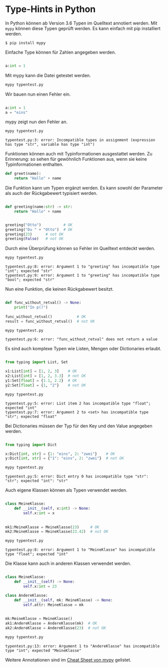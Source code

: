 
# Type-Hints in Python

In Python können ab Version 3.6 Typen im Quelltext annotiert werden. Mit `mypy` können diese Typen geprüft werden. Es kann einfach mit pip installiert werden.

    $ pip install mypy

Einfache Type können für Zahlen angegeben werden.


```python

a:int = 1
```



Mit mypy kann die Datei getestet werden.


```python
mypy typentest.py
```

Wir bauen nun einen Fehler ein.


```python

a:int = 1
a = "eins"
```



mypy zeigt nun den Fehler an.


```python
mypy typentest.py
```

    typentest.py:3: error: Incompatible types in assignment (expression has type "str", variable has type "int")


Funktionen können auch mit Typinformationen ausgestattet werden. Zu Erinnerung: so sehen für gewöhnlich Funktionen aus, wenn sie keine Typinformationen enthalten.


```python
def greet(name):
    return "Hallo" + name
```

Die Funktion kann um Typen ergänzt werden. Es kann sowohl der Parameter als auch der Rückgabewert typisiert werden.


```python

def greeting(name:str) -> str:
    return "Hallo" + name


greeting("Otto")          # OK
greeting("Du " + "Otto")  # OK
greeting(23)      # not OK
greeting(False)   # not OK
```



Durch eine Überprüfung können so Fehler im Quelltext entdeckt werden.


```python
mypy typentest.py
```

    typentest.py:8: error: Argument 1 to "greeting" has incompatible type "int"; expected "str"
    typentest.py:9: error: Argument 1 to "greeting" has incompatible type "bool"; expected "str"


Nun eine Funktion, die keinen Rückgabewert besitzt.


```python

def func_without_retval() -> None:
    print("In p()")
    
func_without_retval()           # OK
result = func_without_retval()  # not OK
```




```python
mypy typentest.py
```

    typentest.py:6: error: "func_without_retval" does not return a value


Es sind auch komplexe Typen wie Listen, Mengen oder Dictionaries erlaubt.


```python

from typing import List, Set

x1:List[int] = [1, 2, 3]    # OK
x2:List[int] = [1, 2, 3.3]  # not OK
y1:Set[float] = {1.1, 2.2}  # OK
y2:Set[float] = {1, "2"}    # not OK    
```




```python
mypy typentest.py
```

    typentest.py:5: error: List item 2 has incompatible type "float"; expected "int"
    typentest.py:7: error: Argument 2 to <set> has incompatible type "str"; expected "float"


Bei Dictionaries müssen der Typ für den Key und den Value angegeben werden.


```python

from typing import Dict

x:Dict[int, str] = {1: "eins", 2: "zwei"}    # OK
y:Dict[int, str] = {"1": "eins", 2: "zwei"}  # not OK
```




```python
mypy typentest.py
```

    typentest.py:5: error: Dict entry 0 has incompatible type "str": "str"; expected "int": "str"


Auch eigene Klassen können als Typen verwendet werden.


```python

class MeineKlasse:
    def __init__(self, x:int) -> None:
        self.x:int = x
            
            
mk1:MeineKlasse = MeineKlasse(23)     # OK
mk2:MeineKlasse = MeineKlasse(23.42)  # not OK
```




```python
mypy typentest.py
```

    typentest.py:8: error: Argument 1 to "MeineKlasse" has incompatible type "float"; expected "int"


Die Klasse kann auch in anderen Klassen verwendet werden.


```python

class MeineKlasse:
    def __init__(self) -> None:
        self.x:int = 23

class AndereKlasse:
    def __init__(self, mk: MeineKlasse) -> None:
        self.attr: MeineKlasse = mk
            
            
mk:MeineKlasse = MeineKlasse()
ak1:AndereKlasse = AndereKlasse(mk)  # OK
ak2:AndereKlasse = AndereKlasse(23)  # not OK
```




```python
mypy typentest.py
```

    typentest.py:13: error: Argument 1 to "AndereKlasse" has incompatible type "int"; expected "MeineKlasse"


Weitere Annotationen sind im [Cheat Sheet von mypy](https://mypy.readthedocs.io/en/latest/cheat_sheet_py3.html) gelistet.
